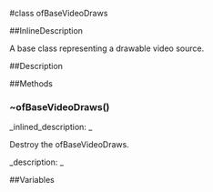 #class ofBaseVideoDraws


<!--
_visible: True_
_advanced: True_
_istemplated: False_
_extends: ofBaseVideo, ofBaseDraws, ofBaseHasTexturePlanes, ofBaseHasPixels_
-->

##InlineDescription

A base class representing a drawable video source.





##Description





##Methods



### ~ofBaseVideoDraws()

<!--
_syntax: ~ofBaseVideoDraws()_
_name: ~ofBaseVideoDraws_
_returns: _
_returns_description: _
_parameters: _
_access: public_
_version_started: 007_
_version_deprecated: _
_summary: _
_constant: False_
_static: False_
_visible: True_
_advanced: False_
-->

_inlined_description: _

Destroy the ofBaseVideoDraws.





_description: _







<!----------------------------------------------------------------------------->

##Variables



